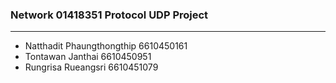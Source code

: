 ### Network 01418351 Protocol UDP Project
---
- Natthadit Phaungthongthip 6610450161
- Tontawan Janthai 6610450951
- Rungrisa Rueangsri 6610451079
